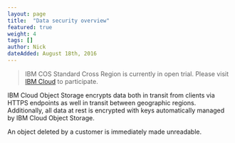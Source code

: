 ```yaml
---
layout: page
title:  "Data security overview"
featured: true
weight: 4
tags: []
author: Nick
dateAdded: August 18th, 2016
---
```

> IBM COS Standard Cross Region is currently in open trial.  Please visit [IBM Cloud](https://www.softlayer.com/Store/orderService/objectStorage) to participate.

IBM Cloud Object Storage encrypts data both in transit from clients via HTTPS endpoints as well in transit between geographic regions.   Additionally, all data at rest is encrypted with keys automatically managed by IBM Cloud Object Storage.

An object deleted by a customer is immediately made unreadable.
